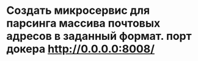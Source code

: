 # Создать микросервис для парсинга массива почтовых адресов в заданный формат. порт докера http://0.0.0.0:8008/

